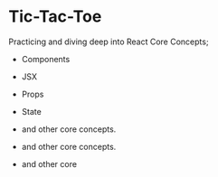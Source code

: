 # Tic-Tac-Toe

Practicing and diving deep into React Core Concepts; 
- Components
- JSX
- Props
- State
- and other core concepts.

- and other core concepts.

- and other core 